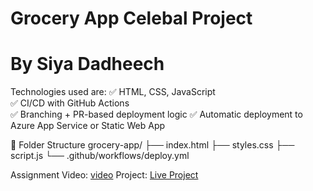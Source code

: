 # Grocery App Celebal Project
# By Siya Dadheech
Technologies used are: 
 ✅ HTML, CSS, JavaScript  
 ✅ CI/CD with GitHub Actions  
 ✅ Branching + PR-based deployment logic
 ✅ Automatic deployment to Azure App Service or Static Web App


📁 Folder Structure
grocery-app/
├── index.html
├── styles.css
├── script.js
└── .github/workflows/deploy.yml  

Assignment Video: [video](https://drive.google.com/file/d/1qcXYNmDGHgx93CH4gRXax7XUPEOE5iEB/view?usp=sharing)
Project: [Live Project](https://witty-tree-0d56ff800.1.azurestaticapps.net)
